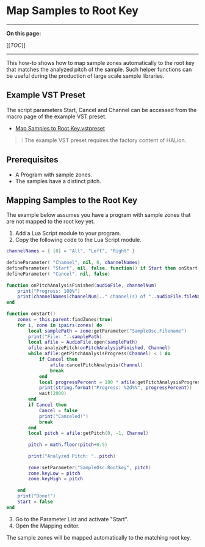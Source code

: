 # Map Samples to Root Key

---

**On this page:**

[[_TOC_]]

---

This how-to shows how to map sample zones automatically to the root key that matches the analyzed pitch of the sample. Such helper functions can be useful during the production of large scale sample libraries.

## Example VST Preset

The script parameters Start, Cancel and Channel can be accessed from the macro page of the example VST preset.

* [Map Samples to Root Key.vstpreset](../vstpresets/Map%20Samples%20to%20Root%20Key.vstpreset)

>&#10069; The example VST preset requires the factory content of HALion.


## Prerequisites

* A Program with sample zones.
* The samples have a distinct pitch.

## Mapping Samples to the Root Key

The example below assumes you have a program with sample zones that are not mapped to the root key yet. 

<ol start = "1"><li>Add a Lua Script module to your program.</li><li>Copy the following code to the Lua Script module.</li></ol>

```lua
channelNames = { [0] = "All", "Left", "Right" }
 
defineParameter( "Channel", nil, 0, channelNames)
defineParameter( "Start", nil, false, function() if Start then onStart() end end)
defineParameter( "Cancel", nil, false)
 
function onPitchAnalysisFinished(audioFile, channelNum)
    print("Progress: 100%")
    print(channelNames[channelNum].." channel(s) of "..audioFile.fileName.." analyzed.")
end
 
function onStart()
    zones = this.parent:findZones(true)
    for i, zone in ipairs(zones) do
        local samplePath = zone:getParameter("SampleOsc.Filename")
        print("File: "..samplePath)
        local afile = AudioFile.open(samplePath)
        afile:analyzePitch(onPitchAnalysisFinished, Channel)
        while afile:getPitchAnalysisProgress(Channel) < 1 do
            if Cancel then
                afile:cancelPitchAnalysis(Channel)
                break
            end
            local progressPercent = 100 * afile:getPitchAnalysisProgress(Channel)
            print(string.format("Progress: %2d%%", progressPercent))
            wait(2000)
        end
        if Cancel then
            Cancel = false
            print("Canceled!")
            break
        end
        local pitch = afile:getPitch(0, -1, Channel)
 
        pitch = math.floor(pitch+0.5)
         
        print("Analyzed Pitch: "..pitch)
 
        zone:setParameter("SampleOsc.Rootkey", pitch)
        zone.keyLow = pitch
        zone.keyHigh = pitch
 
    end
    print("Done!")
    Start = false
end
```
<ol start = "3"><li>Go to the Parameter List and activate "Start".</li><li>Open the Mapping editor.</li></ol>

The sample zones will be mapped automatically to the matching root key.
